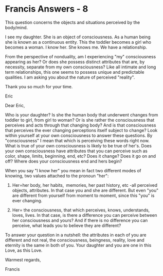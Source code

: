 # Francis Answers - 8

This question concerns the objects and situations perceived by the body/mind.&nbsp;

I see my daughter. She is an object of consciousness. As a human being she is known as a continuous entity. This the toddler becomes a girl who becomes a woman. I know her. She knows me. We have a relationship.&nbsp;

From the perspective of nonduality, am I experiencing &quot;my&quot; consciousness appearing as her? Or does she possess distinct attributes that are, by necessity, separate from my own consciousness? Like all intimate and long term relationships, this one seems to possess unique and predictable qualities. I am asking you about the nature of perceived &quot;reality&quot;.

Thank you so much for your time.&nbsp;

Eric

Dear Eric,

Who is your daughter? Is she the human body that underwent changes from toddler to girl, from girl to woman? Or is she rather the consciousness that perceives and acts through that changing body? And is that consciousness that perceives the ever changing perceptions itself subject to change? Look within yourself at your own consciousness to answer these questions. By &quot;consciousness&quot; I mean that which is perceiving these words right now. What is true of your own consciousness is likely to be true of her's. Does your own consciousness have attributes that you can perceive such as color, shape, limits, beginning, end, etc? Does it change? Does it go on and off? Where does your consciousness end and hers begin?

When you say &quot;I know her&quot; you mean in fact two different modes of knowing, two values attached to the pronoun &quot;her&quot;:

1. Her=her body, her habits,&nbsp; memories, her past history, etc -all perceived objects, attributes. In that case you and she are different. But even &quot;you&quot; are different from yourself from moment to moment, since this &quot;you&quot; is ever changing.

2. Her= the consciousness, that which perceives, knows, understands, loves, lives. In that case, is there a difference you can perceive between her consciousness and yours? And if there is no difference you can perceive, what leads you to believe they are different?

To answer your question in a nutshell: the attributes in each of you are different and not real, the consciousness, beingness, reality, love and eternity is the same in both of you. Your daughter and you are one in this&nbsp; Love, as this Love.

Warmest regards,

Francis

